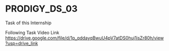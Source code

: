 # PRODIGY_DS_03
Task of this Internship 

Following Task Video Link 
https://drive.google.com/file/d/1p_qddayqBwuU4pV7atDS0huj1isZr80h/view?usp=drive_link
